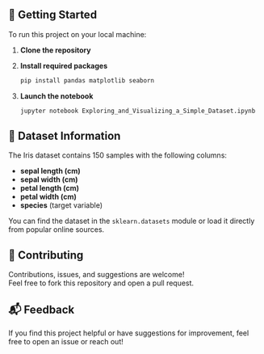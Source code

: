 
## 🚀 Getting Started

To run this project on your local machine:

1. **Clone the repository**

2. **Install required packages**

   ```bash
   pip install pandas matplotlib seaborn
   ```

3. **Launch the notebook**

   ```bash
   jupyter notebook Exploring_and_Visualizing_a_Simple_Dataset.ipynb
   ```

## 📌 Dataset Information

The Iris dataset contains 150 samples with the following columns:

- **sepal length (cm)**
- **sepal width (cm)**
- **petal length (cm)**
- **petal width (cm)**
- **species** (target variable)

You can find the dataset in the `sklearn.datasets` module or load it directly from popular online sources.

## 🙌 Contributing

Contributions, issues, and suggestions are welcome!  
Feel free to fork this repository and open a pull request.

## 📬 Feedback

If you find this project helpful or have suggestions for improvement, feel free to open an issue or reach out!
